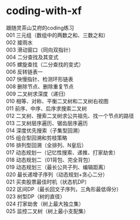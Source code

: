 # coding-with-xf
跟随灵茶山艾府的coding练习  
001 三元组（数组中的两数之和、三数之和）  
002 接雨水  
003 滑动窗口（同向双指针）  
004 二分查找及其变式  
005 螺旋查找（二分查找的变式）  
006 反转链表一  
007 快慢指针、检测环形链表  
008 删除节点、删除重复节点  
009 二叉树求深度（递归）  
010 相等、对称、平衡二叉树和二叉树右视图  
011 前序、中序、后序求搜索二叉树  
012 二叉树、搜索二叉树求公共祖先、找一个节点的路径  
013 二叉树层序遍历、锯齿层序遍历  
014 深度优先搜索（子集型回溯）  
015 组合型回溯和剪枝策略  
016 排列型回溯（全排列、N皇后）  
017 动态规划一（记忆性搜索、递推、打家劫舍）  
018 动态规划二（01背包、完全背包）  
019 动态规划三（最长公共子列、编辑距离）  
020 最长递增子序列（动态规划+贪心二分）  
021 买卖股票最佳时机（状态机DP）  
022 区间DP（最长回文子序列，三角形最低得分）  
023 树型DP（树的直径）  
024 打家劫舍（树上最大独立集）  
025 监控二叉树（树上最小支配集）  
